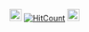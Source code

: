 <div id="profile-views-badge" align="center">
 
<img src="https://emoji.discord.st/emojis/768b108d-274f-4f44-a634-8477b16efce7.gif" width="22">  [![HitCount](https://hits.dwyl.com/mdnuruzzamanKALLOL/DeepLearningAssignments.svg?style=flat-square)](http://hits.dwyl.com/mdnuruzzamanKALLOL/DeepLearningAssignments)  <img src="https://emoji.discord.st/emojis/768b108d-274f-4f44-a634-8477b16efce7.gif" width="22">
 
</div>



